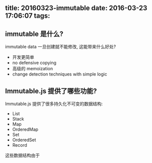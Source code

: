 title: 20160323-immutable
date: 2016-03-23 17:06:07
tags:
---


##  immutable 是什么?
immutable data 一旦创建就不能修改, 这能带来什么好处?

- 开发更简单
- no defensive copying
- 高级的 memoization
- change detection techniques with simple logic

## Immutable.js 提供了哪些功能?

Immutable.js 提供了很多持久化不可变的数据结构:

- List
- Stack
- Map
- OrderedMap
- Set
- OrderedSet
- Record

这些数据结构由于